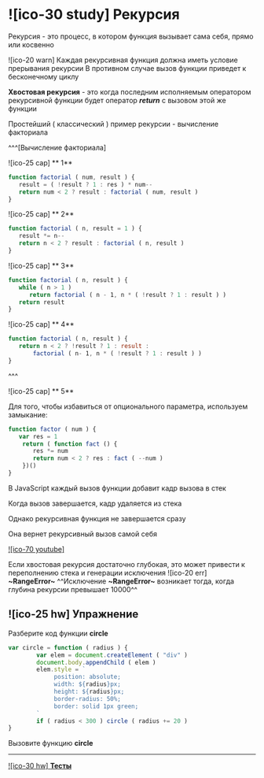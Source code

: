 # ![ico-30 study] Рекурсия

Рекурсия - это процесс, в котором функция вызывает сама себя, прямо или косвенно

![ico-20 warn] Каждая рекурсивная функция должна иметь условие прерывания рекурсии
В противном случае вызов функции приведет к бесконечному циклу

**Хвостовая рекурсия** - это когда последним исполняемым оператором рекурсивной функции будет оператор  **_return_** с вызовом этой же функции

Простейший ( классический ) пример рекурсии - вычисление факториала

^^^[Вычисление факториала]

![ico-25 cap] ** 1**

~~~js
function factorial ( num, result ) {
   result = ( !result ? 1 : res ) * num--
   return num < 2 ? result : factorial ( num, result )
}
~~~

![ico-25 cap] ** 2**

~~~js
function factorial ( n, result = 1 ) {
   result *= n--
   return n < 2 ? result : factorial ( n, result )
}
~~~

![ico-25 cap] ** 3**

~~~js
function factorial ( n, result ) {
   while ( n > 1 )
      return factorial ( n - 1, n * ( !result ? 1 : result ) )
   return result
}
~~~

![ico-25 cap] ** 4**

~~~js
function factorial ( n, result ) {
   return n < 2 ? !result ? 1 : result :
       factorial ( n- 1, n * ( !result ? 1 : result ) )
}
~~~

^^^

![ico-25 cap] ** 5**

Для того, чтобы избавиться от опционального параметра, используем замыкание:

~~~js
function factor ( num ) {
   var res = 1
    return ( function fact () {
       res *= num
       return num < 2 ? res : fact ( --num )
    })()
}
~~~

В JavaScript каждый вызов функции добавит кадр вызова в стек

Когда вызов завершается, кадр удаляется из стека

Однако рекурсивная функция не завершается сразу

Она вернет рекурсивный вызов самой себя

[![ico-70 youtube]](https://www.youtube.com/watch?time_continue=2&v=nbqLBlanSMk)

Если хвостовая рекурсия достаточно глубокая, это может привести к переполнению стека и генерации исключения ![ico-20 err] **~RangeError~**
^^Исключение **~RangeError~** возникает тогда, когда глубина рекурсии превышает 10000^^

## ![ico-25 hw] Упражнение

Разберите код функции **circle**

~~~javascript
var circle = function ( radius ) {
        var elem = document.createElement ( "div" )
        document.body.appendChild ( elem )
        elem.style = `
             position: absolute;
             width: ${radius}px;
             height: ${radius}px;
             border-radius: 50%;
             border: solid 1px green;
        `
        if ( radius < 300 ) circle ( radius += 20 )
}
~~~
Вызовите функцию **circle**

____________________________

[![ico-30 hw] **Тесты**](https://garevna.github.io/js-quiz/#recursion)
